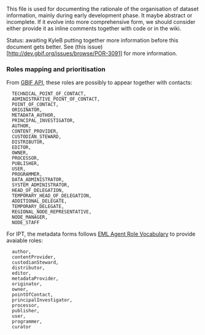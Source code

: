 This file is used for documenting the rationale of the organisation of dataset information, mainly during early development phase. It maybe abstract or incomplete. If it evolve into more comprehensive form, we should consider either provide it as inline comments together with code or in the wiki.

Status: awaiting KyleB putting together more information before this document gets better. See (this issue)[http://dev.gbif.org/issues/browse/POR-3091] for more information.

### Roles mapping and prioritisation
From [GBIF API](https://github.com/gbif/gbif-api/blob/master/src/main/java/org/gbif/api/vocabulary/ContactType.java#L33), these roles are possibly to appear together with contacts:
```
  TECHNICAL_POINT_OF_CONTACT,
  ADMINISTRATIVE_POINT_OF_CONTACT,
  POINT_OF_CONTACT,
  ORIGINATOR,
  METADATA_AUTHOR,
  PRINCIPAL_INVESTIGATOR,
  AUTHOR,
  CONTENT_PROVIDER,
  CUSTODIAN_STEWARD,
  DISTRIBUTOR,
  EDITOR,
  OWNER,
  PROCESSOR,
  PUBLISHER,
  USER,
  PROGRAMMER,
  DATA_ADMINISTRATOR,
  SYSTEM_ADMINISTRATOR,
  HEAD_OF_DELEGATION,
  TEMPORARY_HEAD_OF_DELEGATION,
  ADDITIONAL_DELEGATE,
  TEMPORARY_DELEGATE,
  REGIONAL_NODE_REPRESENTATIVE,
  NODE_MANAGER,
  NODE_STAFF
```

For IPT, the metadata forms follows [EML Agent Role Vocabulary](http://rs.gbif.org/vocabulary/gbif/agent_role.xml) to provide avaiable roles:

```
  author,
  contentProvider,
  custodianSteward,
  distributor,
  editor,
  metadataProvider,
  originator,
  owner,
  pointOfContact,
  principalInvestigator,
  processor,
  publisher,
  user,
  programmer,
  curator
```
